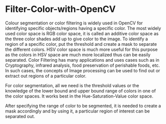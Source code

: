 # Filter-Color-with-OpenCV


Colour segmentation or color filtering is widely used in OpenCV for identifying specific objects/regions having a specific color. The most widely used color space is RGB color space, it is called an additive color space as the three color shades add up to give color to the image. To identify a region of a specific color, put the threshold and create a mask to separate the different colors. HSV color space is much more useful for this purpose as the colors in HSV space are much more localized thus can be easily separated. Color Filtering has many applications and uses cases such as in Cryptography, infrared analysis, food preservation of perishable foods, etc. In such cases, the concepts of Image processing can be used to find out or extract out regions of a particular color.

For color segmentation, all we need is the threshold values or the knowledge of the lower bound and upper bound range of colors in one of the color spaces. It works best in the Hue-Saturation-Value color space. 

After specifying the range of color to be segmented, it is needed to create a mask accordingly and by using it, a particular region of interest can be separated out.

